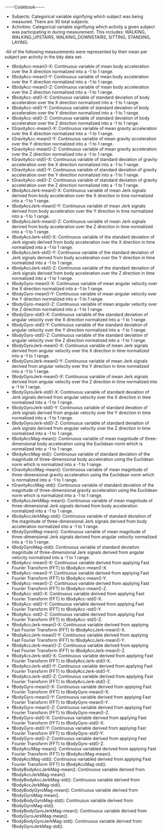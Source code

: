-----Codebook-----
* Subjects: Categorical variable signifying which subject was being measured. There are 30 total subjects.
* Activities: Categorical variable signifiying which activity a given subject was participating in during measurement. This includes: WALKING, WALKING_UPSTAIRS, WALKING_DOWNSTAIRS, SITTING, STANDING, LAYING.

-All of the following measurements were represented by their mean per subject per activity in the tidy data set-
* tBodyAcc-mean()-X: Continuous variable of mean body acceleration over the X direction normalized into a -1 to 1 range.
* tBodyAcc-mean()-Y: Continuous variable of mean body acceleration over the Y direction normalized into a -1 to 1 range.
* tBodyAcc-mean()-Z: Continuous variable of mean body acceleration over the Z direction normalized into a -1 to 1 range.
* tBodyAcc-std()-X: Continuous variable of standard deviation of body acceleration over the X direction normalized into a -1 to 1 range.
* tBodyAcc-std()-Y: Continuous variable of standard deviation of body acceleration over the Y direction normalized into a -1 to 1 range.
* tBodyAcc-std()-Z: Continuous variable of standard deviation of body acceleration over the Z direction normalized into a -1 to 1 range.
* tGravityAcc-mean()-X: Continuous variable of mean gravity acceleration over the X direction normalized into a -1 to 1 range.
* tGravityAcc-mean()-Y: Continuous variable of mean gravity acceleration over the Y direction normalized into a -1 to 1 range.
* tGravityAcc-mean()-Z: Continuous variable of mean gravity acceleration over the Z direction normalized into a -1 to 1 range.
* tGravityAcc-std()-X: Continuous variable of standard deviation of gravity acceleration over the X direction normalized into a -1 to 1 range.
* tGravityAcc-std()-Y: Continuous variable of standard deviation of gravity acceleration over the Y direction normalized into a -1 to 1 range.
* tGravityAcc-std()-Z: Continuous variable of standard deviation of gravity acceleration over the Z direction normalized into a -1 to 1 range.
* tBodyAccJerk-mean()-X: Continuous variable of mean Jerk signals derived from body acceleration over the X direction in time normalized into a -1 to 1 range.
* tBodyAccJerk-mean()-Y: Continuous variable of mean Jerk signals derived from body acceleration over the Y direction in time normalized into a -1 to 1 range.
* tBodyAccJerk-mean()-Z: Continuous variable of mean Jerk signals derived from body acceleration over the Z direction in time normalized into a -1 to 1 range.
* tBodyAccJerk-std()-X: Continuous variable of the standard deviation of Jerk signals derived from body acceleration over the X direction in time normalized into a -1 to 1 range.
* tBodyAccJerk-std()-Y: Continuous variable of the standard deviation of Jerk signals derived from body acceleration over the Y direction in time normalized into a -1 to 1 range.
* tBodyAccJerk-std()-Z: Continuous variable of the standard deviation of Jerk signals derived from body acceleration over the Z direction in time normalized into a -1 to 1 range.
* tBodyGyro-mean()-X: Continuous variable of mean angular velocity over the X direction normalized into a -1 to 1 range.
* tBodyGyro-mean()-Y: Continuous variable of mean angular velocity over the Y direction normalized into a -1 to 1 range.
* tBodyGyro-mean()-Z: Continuous variable of mean angular velocity over the Z direction normalized into a -1 to 1 range.
* tBodyGyro-std()-X: Continuous variable of the standard deviation of angular velocity over the X direction normalized into a -1 to 1 range.
* tBodyGyro-std()-Y: Continuous variable of the standard deviation of angular velocity over the Y direction normalized into a -1 to 1 range.
* tBodyGyro-std()-Z: Continuous variable of the standard deviation of angular velocity over the Z direction normalized into a -1 to 1 range.
* tBodyGyroJerk-mean()-X: Continuous variable of mean Jerk signals derived from angular velocity over the X direction in time normalized into a -1 to 1 range.
* tBodyGyroJerk-mean()-Y: Continuous variable of mean Jerk signals derived from angular velocity over the Y direction in time normalized into a -1 to 1 range.
* tBodyGyroJerk-mean()-X: Continuous variable of mean Jerk signals derived from angular velocity over the Z direction in time normalized into a -1 to 1 range.
* tBodyGyroJerk-std()-X: Continuous variable of standard deviation of Jerk signals derived from angular velocity over the X direction in time normalized into a -1 to 1 range.
* tBodyGyroJerk-std()-Y: Continuous variable of standard devation of Jerk signals derived from angular velocity over the Y direction in time normalized into a -1 to 1 range.
* tBodyGyroJerk-std()-Z: Continuous variable of standard deviation of Jerk signals derived from angular velocity over the Z direction in time normalized into a -1 to 1 range.
* tBodyAccMag-mean(): Continuous variable of mean magnitude of three-dimensional body acceleration using the Euclidean norm which is normalized into a -1 to 1 range.
* tBodyAccMag-std(): Continuous variable of standard deviation of the magnitude of three-dimensional body acceleration using the Euclidean norm which is normalized into a -1 to 1 range.
* tGravityAccMag-mean(): Continuous variable of mean magnitude of three-dimensional gravity acceleration using the Euclidean norm which is normalized into a -1 to 1 range.
* tGravityAccMag-std(): Continuous variable of standard deviation of the magnitude of three-dimensional gravity acceleration using the Euclidean norm which is normalized into a -1 to 1 range.
* tBodyAccJerkMag-mean(): Continuous variable of mean magnitude of three-dimensional Jerk signals derived from body acceleration normalized into a -1 to 1 range.
* tBodyAccJerkMag-std(): Continuous variable of standard deviation of the magnitude of three-dimensional Jerk signals derived from body acceleration normalized into a -1 to 1 range.
* tBodyGyroMag-mean(): Continuous variable of mean magnitude of three-dimensional Jerk signals derived from angular velocity normalized into a -1 to 1 range.
* tBodyGyroMag-std(): Continuous variable of standard deviation magnitude of three-dimensional Jerk signals derived from angular velocity normalized into a -1 to 1 range.
* fBodyAcc-mean()-X: Continuous variable derived from applying Fast Fourier Transform (FFT) to tBodyAcc-mean()-X.
* fBodyAcc-mean()-Y: Continuous variable derived from applying Fast Fourier Transform (FFT) to tBodyAcc-mean()-Y.
* fBodyAcc-mean()-Z: Continuous variable derived from applying Fast Fourier Transform (FFT) to tBodyAcc-mean()-Z.
* fBodyAcc-std()-X: Continuous variable derived from applying Fast Fourier Transform (FFT) to tBodyAcc-std()-X.
* fBodyAcc-std()-Y: Continuous variable derived from applying Fast Fourier Transform (FFT) to tBodyAcc-std()-Y.
* fBodyAcc-std()-Z: Continuous variable derived from applying Fast Fourier Transform (FFT) to tBodyAcc-std()-Z.
* fBodyAccJerk-mean()-X: Continuous variable derived from applying Fast Fourier Transform (FFT) to tBodyAccJerk-mean()-X.
* fBodyAccJerk-mean()-Y: Continuous variable derived from applying Fast Fourier Transform (FFT) to tBodyAccJerk-mean()-Y.
* fBodyAccJerk-mean()-Z: Continuous variable derived from applying Fast Fourier Transform (FFT) to tBodyAccJerk-mean()-Z.
* fBodyAccJerk-std()-X: Continuous variable derived from applying Fast Fourier Transform (FFT) to tBodyAccJerk-std()-X.
* fBodyAccJerk-std()-Y: Continuous variable derived from applying Fast Fourier Transform (FFT) to tBodyAccJerk-std()-Y.
* fBodyAccJerk-std()-Z: Continuous variable derived from applying Fast Fourier Transform (FFT) to tBodyAccJerk-std()-Z.
* fBodyGyro-mean()-X: Continuous variable derived from applying Fast Fourier Transform (FFT) to tBodyGyro-mean()-X.
* fBodyGyro-mean()-Y: Continuous variable derived from applying Fast Fourier Transform (FFT) to tBodyGyro-mean()-Y.
* fBodyGyro-mean()-Z: Continuous variable derived from applying Fast Fourier Transform (FFT) to tBodyGyro-mean()-Z.
* fBodyGyro-std()-X: Continuous variable derived from applying Fast Fourier Transform (FFT) to tBodyGyro-std()-X.
* fBodyGyro-std()-Y: Continuous variable derived from applying Fast Fourier Transform (FFT) to tBodyGyro-std()-Y.
* fBodyGyro-std()-Z: Continuous variable derived from applying Fast Fourier Transform (FFT) to tBodyGyro-std()-Z.
* fBodyAccMag-mean(): Continuous variabled derived from applying Fast Fourier Transform (FFT) to tBodyAccMag-mean().
* fBodyAccMag-std(): Continuous variabled derived from applying Fast Fourier Transform (FFT) to tBodyAccMag-std().
* fBodyBodyAccJerkMag-mean(): Continuous variable derived from fBodyAccJerkMag-mean().
* fBodyBodyAccJerkMag-std(): Continuous variable derived from fBodyAccJerkMag-std().
* fBodyBodyGyroMag-mean(): Continuous variable derived from fBodyGyroMag-mean().
* fBodyBodyGyroMag-std(): Continuous variable derived from fBodyGyroMag-std().
* fBodyBodyGyroJerkMag-mean(): Continuous variable derived from fBodyGyroJerkMag-mean().
* fBodyBodyGyroJerkMag-std(): Continuous variable derived from fBodyGyroJerkMag-std().

